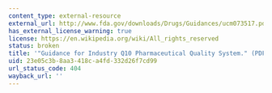```yaml
---
content_type: external-resource
external_url: http://www.fda.gov/downloads/Drugs/Guidances/ucm073517.pdf
has_external_license_warning: true
license: https://en.wikipedia.org/wiki/All_rights_reserved
status: broken
title: '"Guidance for Industry Q10 Pharmaceutical Quality System." (PDF)'
uid: 23e05c3b-8aa3-418c-a4fd-332d26f7cd99
url_status_code: 404
wayback_url: ''
---
```

